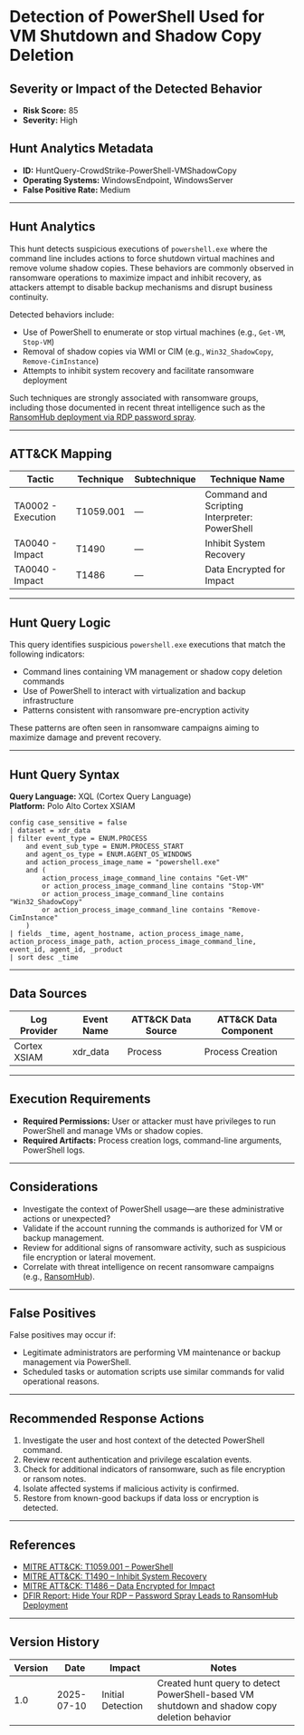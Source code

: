 # Detection of PowerShell Used for VM Shutdown and Shadow Copy Deletion

## Severity or Impact of the Detected Behavior

- **Risk Score:** 85  
- **Severity:** High

## Hunt Analytics Metadata

- **ID:** HuntQuery-CrowdStrike-PowerShell-VMShadowCopy
- **Operating Systems:** WindowsEndpoint, WindowsServer
- **False Positive Rate:** Medium

---

## Hunt Analytics

This hunt detects suspicious executions of `powershell.exe` where the command line includes actions to force shutdown virtual machines and remove volume shadow copies. These behaviors are commonly observed in ransomware operations to maximize impact and inhibit recovery, as attackers attempt to disable backup mechanisms and disrupt business continuity.

Detected behaviors include:

- Use of PowerShell to enumerate or stop virtual machines (e.g., `Get-VM`, `Stop-VM`)
- Removal of shadow copies via WMI or CIM (e.g., `Win32_ShadowCopy`, `Remove-CimInstance`)
- Attempts to inhibit system recovery and facilitate ransomware deployment

Such techniques are strongly associated with ransomware groups, including those documented in recent threat intelligence such as the [RansomHub deployment via RDP password spray](https://thedfirreport.com/2025/06/30/hide-your-rdp-password-spray-leads-to-ransomhub-deployment/).

---

## ATT&CK Mapping

| Tactic                        | Technique   | Subtechnique | Technique Name                                 |
|-------------------------------|-------------|--------------|-----------------------------------------------|
| TA0002 - Execution            | T1059.001   | —            | Command and Scripting Interpreter: PowerShell |
| TA0040 - Impact               | T1490       | —            | Inhibit System Recovery                       |
| TA0040 - Impact               | T1486       | —            | Data Encrypted for Impact                     |

---

## Hunt Query Logic

This query identifies suspicious `powershell.exe` executions that match the following indicators:

- Command lines containing VM management or shadow copy deletion commands
- Use of PowerShell to interact with virtualization and backup infrastructure
- Patterns consistent with ransomware pre-encryption activity

These patterns are often seen in ransomware campaigns aiming to maximize damage and prevent recovery.

---

## Hunt Query Syntax

**Query Language:** XQL (Cortex Query Language)  
**Platform:** Polo Alto Cortex XSIAM

```xql
config case_sensitive = false
| dataset = xdr_data
| filter event_type = ENUM.PROCESS
    and event_sub_type = ENUM.PROCESS_START
    and agent_os_type = ENUM.AGENT_OS_WINDOWS
    and action_process_image_name = "powershell.exe"
    and (
        action_process_image_command_line contains "Get-VM"
        or action_process_image_command_line contains "Stop-VM"
        or action_process_image_command_line contains "Win32_ShadowCopy"
        or action_process_image_command_line contains "Remove-CimInstance"
    )
| fields _time, agent_hostname, action_process_image_name, action_process_image_path, action_process_image_command_line, event_id, agent_id, _product
| sort desc _time
```

---

## Data Sources

| Log Provider | Event Name       | ATT&CK Data Source  | ATT&CK Data Component  |
|--------------|------------------|---------------------|------------------------|
| Cortex XSIAM|    xdr_data       | Process             | Process Creation       |

---

## Execution Requirements

- **Required Permissions:** User or attacker must have privileges to run PowerShell and manage VMs or shadow copies.
- **Required Artifacts:** Process creation logs, command-line arguments, PowerShell logs.

---

## Considerations

- Investigate the context of PowerShell usage—are these administrative actions or unexpected?
- Validate if the account running the commands is authorized for VM or backup management.
- Review for additional signs of ransomware activity, such as suspicious file encryption or lateral movement.
- Correlate with threat intelligence on recent ransomware campaigns (e.g., [RansomHub](https://thedfirreport.com/2025/06/30/hide-your-rdp-password-spray-leads-to-ransomhub-deployment/)).

---

## False Positives

False positives may occur if:

- Legitimate administrators are performing VM maintenance or backup management via PowerShell.
- Scheduled tasks or automation scripts use similar commands for valid operational reasons.

---

## Recommended Response Actions

1. Investigate the user and host context of the detected PowerShell command.
2. Review recent authentication and privilege escalation events.
3. Check for additional indicators of ransomware, such as file encryption or ransom notes.
4. Isolate affected systems if malicious activity is confirmed.
5. Restore from known-good backups if data loss or encryption is detected.

---

## References

- [MITRE ATT&CK: T1059.001 – PowerShell](https://attack.mitre.org/techniques/T1059/001/)
- [MITRE ATT&CK: T1490 – Inhibit System Recovery](https://attack.mitre.org/techniques/T1490/)
- [MITRE ATT&CK: T1486 – Data Encrypted for Impact](https://attack.mitre.org/techniques/T1486/)
- [DFIR Report: Hide Your RDP – Password Spray Leads to RansomHub Deployment](https://thedfirreport.com/2025/06/30/hide-your-rdp-password-spray-leads-to-ransomhub-deployment/)

---

## Version History

| Version | Date       | Impact            | Notes                                                                                      |
|---------|------------|-------------------|--------------------------------------------------------------------------------------------|
| 1.0     | 2025-07-10 | Initial Detection | Created hunt query to detect PowerShell-based VM shutdown and shadow copy deletion behavior |

